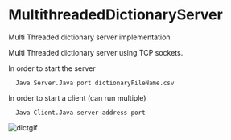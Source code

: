 # MultithreadedDictionaryServer
Multi Threaded dictionary server implementation 

Multi Threaded dictionary server using TCP sockets. 

In order to start the server

      Java Server.Java port dictionaryFileName.csv

In order to start a client (can run multiple)

      Java Client.Java server-address port
![dictgif](https://user-images.githubusercontent.com/30048959/155873852-5fc26706-ce68-42ab-ba32-2fe175a5cce0.gif)
